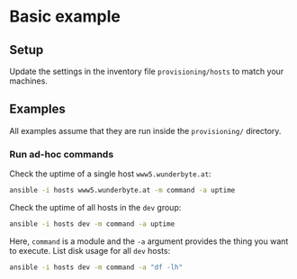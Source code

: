# Basic example

## Setup

Update the settings in the inventory file `provisioning/hosts` to match your machines.

## Examples

All examples assume that they are run inside the `provisioning/` directory.

### Run ad-hoc commands

Check the uptime of a single host `www5.wunderbyte.at`:

```sh
ansible -i hosts www5.wunderbyte.at -m command -a uptime
```

Check the uptime of all hosts in the `dev` group:

```sh
ansible -i hosts dev -m command -a uptime
```

Here, `command` is a module and the `-a` argument provides the thing you want to execute.
List disk usage for all `dev` hosts:


```sh
ansible -i hosts dev -m command -a "df -lh"
```
